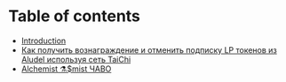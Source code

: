 # Table of contents

* [Introduction](README.md)
* [Как получить вознаграждение и отменить подписку LP токенов из Aludel используя сеть TaiChi](russian-kak-poluchit-voznagrazhdenie-i-otmenit-podpisku-lp-tokenov-iz-aludel-ispolzuya-set-taichi.md)
* [Alchemist ⚗️$mist ЧАВО](alchemist-usdmist-chavo.md)


